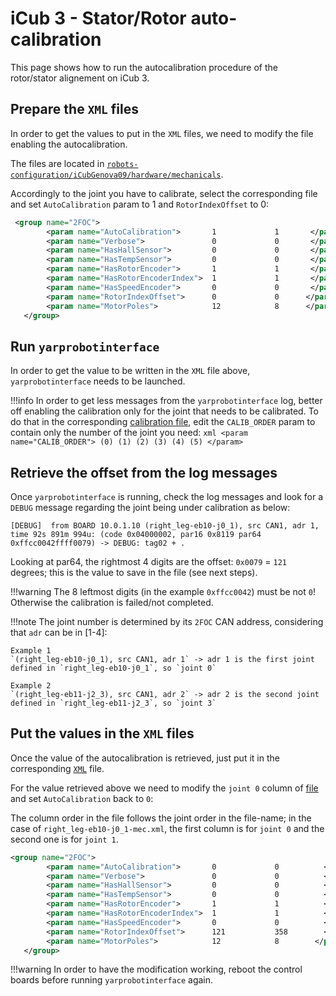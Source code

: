 # iCub 3 - Stator/Rotor auto-calibration
This page shows how to run the autocalibration procedure of the rotor/stator alignement on iCub 3.

## Prepare the `XML` files
In order to get the values to put in the `XML` files, we need to modify the file enabling the autocalibration.

The files are located in [`robots-configuration/iCubGenova09/hardware/mechanicals`](https://github.com/robotology/robots-configuration/tree/master/iCubGenova09/hardware/mechanicals).

Accordingly to the joint you have to calibrate, select the corresponding file and set `AutoCalibration` param to 1 and `RotorIndexOffset` to 0:

```xml
 <group name="2FOC">
        <param name="AutoCalibration">       1             1       </param>
        <param name="Verbose">               0             0       </param>
        <param name="HasHallSensor">         0             0       </param>
        <param name="HasTempSensor">         0             0       </param>
        <param name="HasRotorEncoder">       1             1       </param>
        <param name="HasRotorEncoderIndex">  1             1       </param>
        <param name="HasSpeedEncoder">       0             0       </param>
        <param name="RotorIndexOffset">      0             0      </param>
        <param name="MotorPoles">            12            8      </param>
   </group>
```

## Run `yarprobotinterface` 
In order to get the value to be written in the `XML` file above, `yarprobotinterface` needs to be launched.

!!!info
    In order to get less messages from the `yarprobotinterface` log, better off enabling the calibration only for the joint that needs to be calibrated.
    To do that in the corresponding [calibration file](https://github.com/robotology/robots-configuration/tree/master/iCubGenova09/calibrators), edit the `CALIB_ORDER` param to contain only the number of the joint you need:
    ```xml
                <param name="CALIB_ORDER"> (0) (1) (2) (3) (4) (5) </param>
    ```

## Retrieve the offset from the log messages
Once `yarprobotinterface` is running, check the log messages and look for a `DEBUG` message regarding the joint being under calibration as below:

```
[DEBUG]  from BOARD 10.0.1.10 (right_leg-eb10-j0_1), src CAN1, adr 1, time 92s 891m 994u: (code 0x04000002, par16 0x8119 par64 0xffcc0042ffff0079) -> DEBUG: tag02 + .
```

Looking at par64, the rightmost 4 digits are the offset: `0x0079` = `121` degrees; this is the value to save in the file (see next steps). 

!!!warning
    The 8 leftmost digits (in the example `0xffcc0042`) must be not `0`!<br>
    Otherwise the calibration is failed/not completed. 

!!!note
    The joint number is determined by its `2FOC` CAN address, considering that `adr` can be in [1-4]: 
    
    Example 1
    `(right_leg-eb10-j0_1), src CAN1, adr 1` -> adr 1 is the first joint defined in `right_leg-eb10-j0_1`, so `joint 0`

    Example 2
    `(right_leg-eb11-j2_3), src CAN1, adr 2` -> adr 2 is the second joint defined in `right_leg-eb11-j2_3`, so `joint 3`


## Put the values in the `XML` files
Once the value of the autocalibration is retrieved, just put it in the corresponding [`XML`](https://github.com/robotology/robots-configuration/tree/master/iCubGenova09/hardware/mechanicals) file.

For the value retrieved above we need to modify the `joint 0` column of [file](https://github.com/davidetome/robots-configuration/blob/master/iCubGenova09/hardware/mechanicals/right_leg-eb10-j0_1-mec.xml) and set `AutoCalibration` back to `0`:

The column order in the file follows the joint order in the file-name; in the case of `right_leg-eb10-j0_1-mec.xml`, the first column is for `joint 0` and the second one is for `joint 1`.

```xml
<group name="2FOC">
        <param name="AutoCalibration">       0             0          </param>
        <param name="Verbose">               0             0          </param>
        <param name="HasHallSensor">         0             0          </param>
        <param name="HasTempSensor">         0             0          </param>
        <param name="HasRotorEncoder">       1             1          </param>
        <param name="HasRotorEncoderIndex">  1             1          </param>
        <param name="HasSpeedEncoder">       0             0          </param>
        <param name="RotorIndexOffset">      121           358        </param>
        <param name="MotorPoles">            12            8        </param>
   </group>
```

!!!warning
    In order to have the modification working, reboot the control boards before running `yarprobotinterface` again. 
